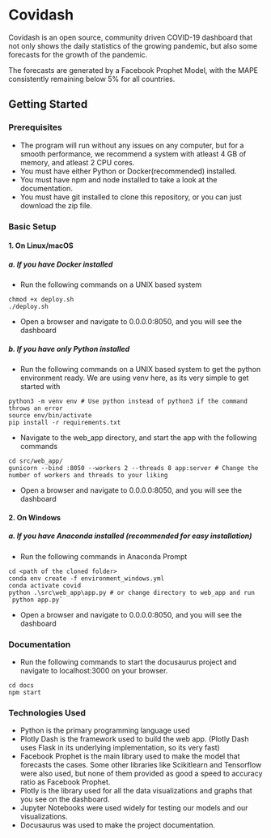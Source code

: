 # Covidash

Covidash is an open source, community driven COVID-19 dashboard that not only shows the daily statistics of the growing pandemic, but also some forecasts for the growth of the pandemic.

The forecasts are generated by a Facebook Prophet Model, with the MAPE consistently remaining below 5% for all countries.

## Getting Started

### Prerequisites

- The program will run without any issues on any computer, but for a smooth performance, we recommend a system with atleast 4 GB of memory, and atleast 2 CPU cores.
- You must have either Python or Docker(recommended) installed.
- You must have npm and node installed to take a look at the documentation.
- You must have git installed to clone this repository, or you can just download the zip file.

### Basic Setup

#### 1. On Linux/macOS

##### a. If you have Docker installed

- Run the following commands on a UNIX based system

```
chmod +x deploy.sh
./deploy.sh
```

- Open a browser and navigate to 0.0.0.0:8050, and you will see the dashboard

##### b. If you have only Python installed

- Run the following commands on a UNIX based system to get the python environment ready. We are using venv here, as its very simple to get started with

```
python3 -m venv env # Use python instead of python3 if the command throws an error
source env/bin/activate
pip install -r requirements.txt
```

- Navigate to the web_app directory, and start the app with the following commands

```
cd src/web_app/
gunicorn --bind :8050 --workers 2 --threads 8 app:server # Change the number of workers and threads to your liking
```

- Open a browser and navigate to 0.0.0.0:8050, and you will see the dashboard

#### 2. On Windows

##### a. If you have Anaconda installed (recommended for easy installation)

- Run the following commands in Anaconda Prompt

```
cd <path of the cloned folder>
conda env create -f environment_windows.yml
conda activate covid
python .\src\web_app\app.py # or change directory to web_app and run `python app.py`
```

- Open a browser and navigate to 0.0.0.0:8050, and you will see the dashboard

### Documentation

- Run the following commands to start the docusaurus project and navigate to localhost:3000 on your browser.

```
cd docs
npm start
```

### Technologies Used

- Python is the primary programming language used
- Plotly Dash is the framework used to build the web app. (Plotly Dash uses Flask in its underlying implementation, so its very fast)
- Facebook Prophet is the main library used to make the model that forecasts the cases. Some other libraries like Scikitlearn and Tensorflow were also used, but none of them provided as good a speed to accuracy ratio as Facebook Prophet.
- Plotly is the library used for all the data visualizations and graphs that you see on the dashboard.
- Jupyter Notebooks were used widely for testing our models and our visualizations.
- Docusaurus was used to make the project documentation.
